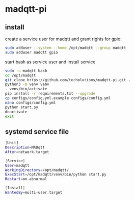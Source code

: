 # madqtt-pi #

## install ##

create a service user for madqtt and grant rights for gpio:
```bash
sudo adduser --system --home /opt/madqtt --group madqtt
sudo adduser madqtt gpio
```

start bash as service user and install service
```bash
sudo -u madqtt bash
cd /opt/madqtt
git clone https://github.com/techolutions/madqtt-pi.git .
python3 -m venv venv
. venv/bin/activate
pip install -r requirements.txt --upgrade
cp configs/config.yml.example configs/config.yml
nano configs/config.yml
python start.py
deactivate
exit
```

## systemd service file ##
```bash
[Unit]
Description=MADqtt
After=network.target

[Service]
User=madqtt
WorkingDirectory=/opt/madqtt/
ExecStart=/opt/madqtt/venv/bin/python start.py
Restart=on-abnormal

[Install]
WantedBy=multi-user.target

```
